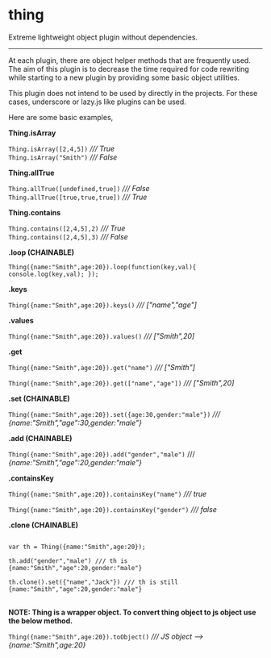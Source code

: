 thing
=====

Extreme lightweight object plugin without dependencies.

-----

At each plugin, there are object helper methods that are frequently used. The aim of this plugin is to decrease the time required for code rewriting while starting to a new plugin by providing some basic object utilities.

This plugin does not intend to be used by directly in the projects. For these cases, underscore or lazy.js like plugins can be used. 

Here are some basic examples,

**Thing.isArray**

<code>Thing.isArray([2,4,5])</code> */// True*  
<code>Thing.isArray("Smith")</code> */// False*

**Thing.allTrue**

<code>Thing.allTrue([undefined,true])</code> */// False*  
<code>Thing.allTrue([true,true,true])</code> */// True*

**Thing.contains**

<code>Thing.contains([2,4,5],2)</code> */// True*  
<code>Thing.contains([2,4,5],3)</code> */// False*

**.loop (CHAINABLE)**

<code>Thing({name:"Smith",age:20}).loop(function(key,val){
console.log(key,val);
});</code>

**.keys**

<code>Thing({name:"Smith",age:20}).keys()</code> */// ["name","age"]*

**.values**

<code>Thing({name:"Smith",age:20}).values()</code> */// ["Smith",20]*

**.get**

<code>Thing({name:"Smith",age:20}).get("name")</code> */// ["Smith"]*

<code>Thing({name:"Smith",age:20}).get(["name","age"])</code> */// ["Smith",20]*

**.set (CHAINABLE)**

<code>Thing({name:"Smith",age:20}).set({age:30,gender:"male"})</code> */// {name:"Smith","age":30,gender:"male"}*

**.add (CHAINABLE)**

<code>Thing({name:"Smith",age:20}).add("gender","male")</code> /// *{name:"Smith","age":20,gender:"male"}*

**.containsKey**

<code>Thing({name:"Smith",age:20}).containsKey("name")</code> */// true*

<code>Thing({name:"Smith",age:20}).containsKey("gender")</code> */// false*

**.clone (CHAINABLE)**
<pre>
<code>
var th = Thing({name:"Smith",age:20});

th.add("gender","male") /// th is {name:"Smith","age":20,gender:"male"}

th.clone().set({"name","Jack"}) /// th is still {name:"Smith","age":20,gender:"male"}
</code>
</pre>

**NOTE: Thing is a wrapper object. To convert thing object to js object use the below method.**

<code>Thing({name:"Smith",age:20}).toObject()</code> */// JS object --> {name:"Smith",age:20}*

